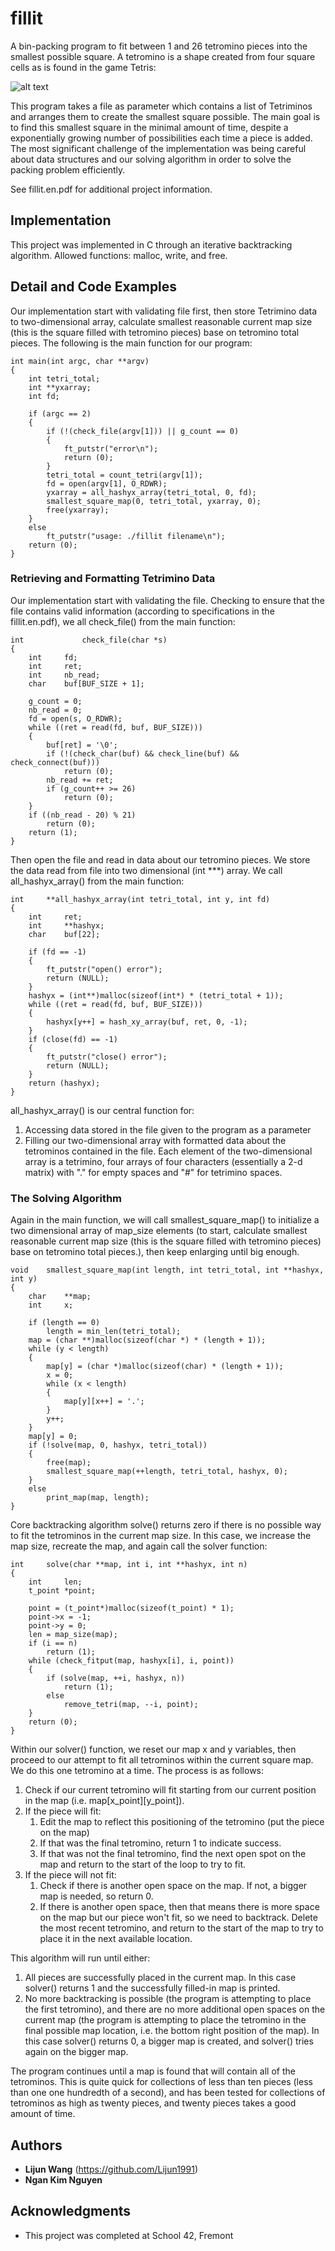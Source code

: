 # fillit
A bin-packing program to fit between 1  and 26 tetromino pieces into the smallest possible square. A tetromino is a shape created from four square cells as is found in the game Tetris:

![alt text](https://github.com/robertnowell/fillit/blob/master/tetriminos.png "Tetromino")

This program takes a file as parameter which contains a list of Tetriminos and arranges them to create the smallest square possible. The main goal is to find this smallest square in the minimal amount of time, despite a exponentially growing number of possibilities each time a piece is added. The most significant challenge of the implementation was being careful about data structures and our solving algorithm in order to solve the packing problem efficiently.

See fillit.en.pdf for additional project information.

## Implementation

This project was implemented in C through an iterative backtracking algorithm. Allowed functions: malloc, write, and free.

## Detail and Code Examples

Our implementation start with validating file first, then store Tetrimino data to two-dimensional array, calculate smallest reasonable current map size (this is the square filled with tetromino pieces) base on tetromino total pieces. The following is the main function for our program:

```
int	main(int argc, char **argv)
{
	int tetri_total;
	int **yxarray;
	int fd;

	if (argc == 2)
	{
		if (!(check_file(argv[1])) || g_count == 0)
		{
			ft_putstr("error\n");
			return (0);
		}
		tetri_total = count_tetri(argv[1]);
		fd = open(argv[1], O_RDWR);
		yxarray = all_hashyx_array(tetri_total, 0, fd);
		smallest_square_map(0, tetri_total, yxarray, 0);
		free(yxarray);
	}
	else
		ft_putstr("usage: ./fillit filename\n");
	return (0);
}
```

### Retrieving and Formatting Tetrimino Data

Our implementation start with validating the file. Checking to ensure that the file contains valid information (according to specifications in the fillit.en.pdf), we all check_file() from the main function:

```
int				check_file(char *s)
{
	int		fd;
	int		ret;
	int		nb_read;
	char	buf[BUF_SIZE + 1];

	g_count = 0;
	nb_read = 0;
	fd = open(s, O_RDWR);
	while ((ret = read(fd, buf, BUF_SIZE)))
	{
		buf[ret] = '\0';
		if (!(check_char(buf) && check_line(buf) && check_connect(buf)))
			return (0);
		nb_read += ret;
		if (g_count++ >= 26)
			return (0);
	}
	if ((nb_read - 20) % 21)
		return (0);
	return (1);
}
```

Then open the file and read in data about our tetromino pieces. We store the data read from file into two dimensional (int \*\*\*) array. We call all_hashyx_array() from the main function:

```
int		**all_hashyx_array(int tetri_total, int y, int fd)
{
	int		ret;
	int		**hashyx;
	char	buf[22];

	if (fd == -1)
	{
		ft_putstr("open() error");
		return (NULL);
	}
	hashyx = (int**)malloc(sizeof(int*) * (tetri_total + 1));
	while ((ret = read(fd, buf, BUF_SIZE)))
	{
		hashyx[y++] = hash_xy_array(buf, ret, 0, -1);
	}
	if (close(fd) == -1)
	{
		ft_putstr("close() error");
		return (NULL);
	}
	return (hashyx);
}
```
all_hashyx_array() is our central function for:  
1. Accessing data stored in the file given to the program as a parameter
2. Filling our two-dimensional array with formatted data about the tetrominos contained in the file. Each element of the two-dimensional array is a tetrimino, four arrays of four characters (essentially a 2-d matrix) with "." for empty spaces and "#" for tetrimino spaces.


### The Solving Algorithm

Again in the main function, we will call smallest_square_map() to initialize a two dimensional array of map_size elements (to start, calculate smallest reasonable current map size (this is the square filled with tetromino pieces) base on tetromino total pieces.), then keep enlarging until big enough.

```
void	smallest_square_map(int length, int tetri_total, int **hashyx, int y)
{
	char	**map;
	int		x;

	if (length == 0)
		length = min_len(tetri_total);
	map = (char **)malloc(sizeof(char *) * (length + 1));
	while (y < length)
	{
		map[y] = (char *)malloc(sizeof(char) * (length + 1));
		x = 0;
		while (x < length)
		{
			map[y][x++] = '.';
		}
		y++;
	}
	map[y] = 0;
	if (!solve(map, 0, hashyx, tetri_total))
	{
		free(map);
		smallest_square_map(++length, tetri_total, hashyx, 0);
	}
	else
		print_map(map, length);
}
```

Core backtracking algorithm solve() returns zero if there is no possible way to fit the tetrominos in the current map size. In this case, we increase the map size, recreate the map, and again call the solver function:

```
int		solve(char **map, int i, int **hashyx, int n)
{
	int		len;
	t_point *point;

	point = (t_point*)malloc(sizeof(t_point) * 1);
	point->x = -1;
	point->y = 0;
	len = map_size(map);
	if (i == n)
		return (1);
	while (check_fitput(map, hashyx[i], i, point))
	{
		if (solve(map, ++i, hashyx, n))
			return (1);
		else
			remove_tetri(map, --i, point);
	}
	return (0);
}
```

Within our solver() function, we reset our map x and y variables, then proceed to our attempt to fit all tetrominos within the current square map. We do this one tetromino at a time. The process is as follows:  
  
1.  Check if our current tetromino will fit starting from our current position in the map (i.e. map[x_point][y_point]).
2.  If the piece will fit:
    1. Edit the map to reflect this positioning of the tetromino (put the piece on the map)
    2. If that was the final tetromino, return 1 to indicate success.
    3. If that was not the final tetromino, find the next open spot on the map and return to the start of the loop to try to fit.
3. If the piece will not fit:
    1. Check if there is another open space on the map. If not, a bigger map is needed, so return 0.
    2. If there is another open space, then that means there is more space on the map but our piece won't fit, so we need to backtrack. Delete the most recent tetromino, and return to the start of the map to try to place it in the next available location.  
  
  
This algorithm will run until either:

1.  All pieces are successfully placed in the current map. In this case solver() returns 1 and the successfully filled-in map is printed.  
2.  No more backtracking is possible (the program is attempting to place the first tetromino), and there are no more additional open spaces on the current map (the program is attempting to place the tetromino in the final possible map location, i.e. the bottom right position of the map). In this case solver() returns 0, a bigger map is created, and solver() tries again on the bigger map.  
  
  
The program continues until a map is found that will contain all of the tetrominos. This is quite quick for collections of less than ten pieces (less than one one hundredth of a second), and has been tested for collections of tetrominos as high as twenty pieces, and twenty pieces takes a good amount of time.  

## Authors

* **Lijun Wang** (https://github.com/Lijun1991)
* **Ngan Kim Nguyen**
## Acknowledgments

* This project was completed at School 42, Fremont
